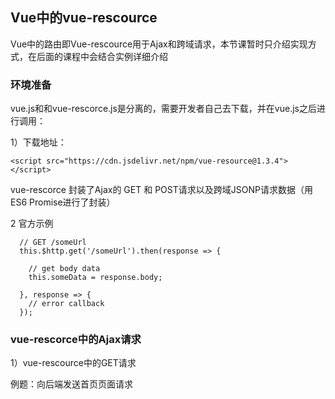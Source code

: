 ## Vue中的vue-rescource

Vue中的路由即Vue-rescource用于Ajax和跨域请求，本节课暂时只介绍实现方式，在后面的课程中会结合实例详细介绍

### 环境准备

vue.js和和vue-rescorce.js是分离的，需要开发者自己去下载，并在vue.js之后进行调用：

1）下载地址：

```
<script src="https://cdn.jsdelivr.net/npm/vue-resource@1.3.4"></script>
```

vue-rescorce 封装了Ajax的 GET 和 POST请求以及跨域JSONP请求数据（用ES6 Promise进行了封装）


2 官方示例

```
  // GET /someUrl
  this.$http.get('/someUrl').then(response => {

    // get body data
    this.someData = response.body;

  }, response => {
    // error callback
  });
```

### vue-rescorce中的Ajax请求

1）vue-rescource中的GET请求

例题：向后端发送首页页面请求

```

```